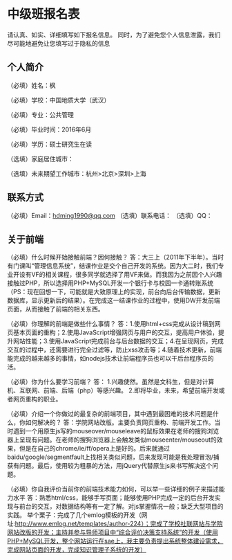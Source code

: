 # 中级班报名表

请认真、如实、详细填写如下报名信息。
同时，为了避免您个人信息泄露，我们尽可能地避免让您填写过于隐私的信息

## 个人简介

（必填）姓名：枫

（必填）学校：中国地质大学（武汉）

（必填）专业：公共管理

（必填）毕业时间：2016年6月

（必填）学历：硕士研究生在读

（选填）家庭居住城市：

（选填）未来期望工作城市：杭州>北京>深圳>上海

## 联系方式

（必填）Email：hdming1990@qq.com
（选填）联系电话：
（选填）QQ：

## 关于前端

（必填）什么时候开始接触前端？因何接触？
答：大三上（2011年下半年）。当时有门课叫“管理信息系统”，结课作业是交个自己开发的系统。因为大二时，我们专业开设有VF的相关课程，很多同学就选择了用VF来做。而我因为之前因个人兴趣接触过PHP，所以选择用PHP+MySQL开发一个银行卡与校园一卡通转账系统（PS：现在回想一下，可能就是大致原理上的实现，前台向后台传输数据，更新数据库，显示更新后的结果）。在完成这一结课作业的过程中，使用DW开发前端页面，从而接触了前端的相关东西。

（必填）你理解的前端是做些什么事情？
答：1.使用html+css完成从设计稿到网页基本页面的重构；2.使用JavaScript增强网页与用户的交互，提高用户体验，提升网站性能；3.使用JavaScript完成前台与后台数据的交互；4.在呈现网页，完成交互的过程中，还需要进行完全过滤等，防止xss攻击等；4.随着技术更新，前端能完成的越来越多的事情，如nodejs技术让前端程序员也可以干后台程序员的活。

（必填）你为什么要学习前端？
答：
1.兴趣使然。虽然是文科生，但是对计算机、互联网、前端、后端（php）等感兴趣。
2.即将毕业，未来，希望前端开发或者网页重构的职业。

（必填）介绍一个你做过的最复杂的前端项目，其中遇到最困难的技术问题是什么，你如何解决的？
答：学院网站改版。主要负责网页重构、前端开发工作。当时遇到一个用原生js写的mouseover/mouseleave的鼠标效果在老师的搜狗浏览器上呈现有问题。在老师的搜狗浏览器上会触发类似mouseenter/mouseout的效果，但是在自己的chrome/ie/ff/opera上是好的。后来就通过baidu/google/segmentfault上找相关类似问题，后来发现可能是我处理冒泡/捕获有问题。最后，使用较为粗暴的方法，用jQuery代替原生js来书写解决这个问题。

（必填）你自我评价当前你的前端技术能力如何，可以举一些详细的例子来描述能力水平
答：熟悉html/css，能够手写页面；能够使用PHP完成一定的后台开发实现与前台的交互，对数据结构等有一定了解。对js掌握情况一般；缺乏大型项目的实践。
举个栗子：完成了几个emlog模板的开发（网址:http://www.emlog.net/templates/author-224）；完成了学校社联网站与学院网站改版的开发；主持并参与导师项目中“综合评价决策支持系统”的开发（使用PHP+MySQL开发，整个网站运行在sae上，我主要负责提出系统整体建设需求，完成网站页面的开发，完成知识管理子系统的开发）


